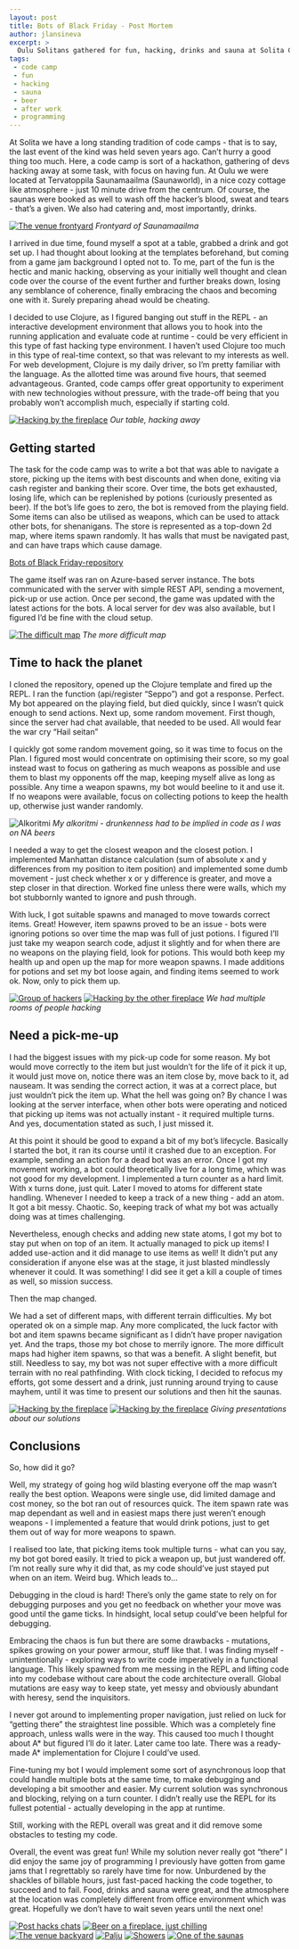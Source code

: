 ```yaml
---
layout: post
title: Bots of Black Friday - Post Mortem
author: jlansineva
excerpt: >
  Oulu Solitans gathered for fun, hacking, drinks and sauna at Solita Code Camp 2023. Code was written, both good and bad. Here's my take. 
tags:
 - code camp
 - fun
 - hacking
 - sauna
 - beer
 - after work
 - programming
---
```


At Solita we have a long standing tradition of code camps - that is to say, the last event of the kind was held seven years ago. Can’t hurry a good thing too much. Here, a code camp is sort of a hackathon, gathering of devs hacking away at some task, with focus on having fun. At Oulu we were located at Tervatoppila Saunamaailma (Saunaworld), in a nice cozy cottage like atmosphere - just 10 minute drive from the centrum. Of course, the saunas were booked as well to wash off the hacker’s blood, sweat and tears - that’s a given. We also had catering and, most importantly, drinks. 

[![The venue frontyard](/img/code-camp-2023-oulu/thumb-frontyard.jpg)](/img/code-camp-2023-oulu/full/frontyard.jpg)
*Frontyard of Saunamaailma*

I arrived in due time, found myself a spot at a table, grabbed a drink and got set up. I had thought about looking at the templates beforehand, but coming from a game jam background I opted not to. To me, part of the fun is the hectic and manic hacking, observing as your initially well thought and clean code over the course of the event further and further breaks down, losing any semblance of coherence, finally embracing the chaos and becoming one with it. Surely preparing ahead would be cheating.

I decided to use Clojure, as I figured banging out stuff in the REPL - an interactive development environment that allows you to hook into the running application and evaluate code at runtime - could be very efficient in this type of fast hacking type environment. I haven’t used Clojure too much in this type of real-time context, so that was relevant to my interests as well. For web development, Clojure is my daily driver, so I’m pretty familiar with the language. As the allotted time was around five hours, that seemed advantageous. Granted, code camps offer great opportunity to experiment with new technologies without pressure, with the trade-off being that you probably won’t accomplish much, especially if starting cold.

[![Hacking by the fireplace](/img/code-camp-2023-oulu/thumb-fireplace-coding.jpg)](/img/code-camp-2023-oulu/full/fireplace-coding.jpg)
*Our table, hacking away*

## Getting started

The task for the code camp was to write a bot that was able to navigate a store, picking up the items with best discounts and when done, exiting via cash register and banking their score. Over time, the bots get exhausted, losing life, which can be replenished by potions (curiously presented as beer). If the bot’s life goes to zero, the bot is removed from the playing field. Some items can also be utilised as weapons, which can be used to attack other bots, for shenanigans. The store is represented as a top-down 2d map, where items spawn randomly. It has walls that must be navigated past, and can have traps which cause damage.

[Bots of Black Friday-repository](https://github.com/janneri/bots-of-black-friday)

The game itself was ran on Azure-based server instance. The bots communicated with the server with simple REST API, sending a movement, pick-up or use action. Once per second, the game was updated with the latest actions for the bots. A local server for dev was also available, but I figured I’d be fine with the cloud setup.

[![The difficult map](/img/code-camp-2023-oulu/thumb-solita-map.png)](/img/code-camp-2023-oulu/full/solita-map.png)
*The more difficult map*

## Time to hack the planet

I cloned the repository, opened up the Clojure template and fired up the REPL. I ran the function (api/register “Seppo”) and got a response. Perfect. My bot appeared on the playing field, but died quickly, since I wasn’t quick enough to send actions. Next up, some random movement. First though, since the server had chat available, that needed to be used. All would fear the war cry “Hail seitan”

I quickly got some random movement going, so it was time to focus on the Plan. I figured most would concentrate on optimising their score, so my goal instead wast to focus on gathering as much weapons as possible and use them to blast my opponents off the map, keeping myself alive as long as possible. Any time a weapon spawns, my bot would beeline to it and use it. If no weapons were available, focus on collecting potions to keep the health up, otherwise just wander randomly.

![Alkoritmi](/img/code-camp-2023-oulu/full/alkoritmi.png)
*My alkoritmi - drunkenness had to be implied in code as I was on NA beers*

I needed a way to get the closest weapon and the closest potion. I implemented Manhattan distance calculation (sum of absolute x and y differences from my position to item position) and implemented some dumb movement - just check whether x or y difference is greater, and move a step closer in that direction. Worked fine unless there were walls, which my bot stubbornly wanted to ignore and push through.

With luck, I got suitable spawns and managed to move towards correct items. Great! However, item spawns proved to be an issue - bots were ignoring potions so over time the map was full of just potions. I figured I’ll just take my weapon search code, adjust it slightly and for when there are no weapons on the playing field, look for potions. This would both keep my health up and open up the map for more weapon spawns. I made additions for potions and set my bot loose again, and finding items seemed to work ok. Now, only to pick them up.

[![Group of hackers](/img/code-camp-2023-oulu/thumb-group-hacking.jpg)](/img/code-camp-2023-oulu/full/group-hacking.jpg)
[![Hacking by the other fireplace](/img/code-camp-2023-oulu/thumb-other-fireplace-coding.jpg)](/img/code-camp-2023-oulu/full/other-fireplace-coding.jpg)
*We had multiple rooms of people hacking*

## Need a pick-me-up

I had the biggest issues with my pick-up code for some reason. My bot would move correctly to the item but just wouldn’t for the life of it pick it up, it would just move on, notice there was an item close by, move back to it, ad nauseam. It was sending the correct action, it was at a correct place, but just wouldn’t pick the item up. What the hell was going on? By chance I was looking at the server interface, when other bots were operating and noticed that picking up items was not actually instant - it required multiple turns. And yes, documentation stated as such, I just missed it.

At this point it should be good to expand a bit of my bot’s lifecycle. Basically I started the bot, it ran its course until it crashed due to an exception. For example, sending an action for a dead bot was an error. Once I got my movement working, a bot could theoretically live for a long time, which was not good for my development. I implemented a turn counter as a hard limit. With x turns done, just quit. Later I moved to atoms for different state handling. Whenever I needed to keep a track of a new thing - add an atom. It got a bit messy. Chaotic. So, keeping track of what my bot was actually doing was at times challenging.

Nevertheless, enough checks and adding new state atoms, I got my bot to stay put when on top of an item. It actually managed to pick up items! I added use-action and it did manage to use items as well! It didn’t put any consideration if anyone else was at the stage, it just blasted mindlessly whenever it could. It was something! I did see it get a kill a couple of times as well, so mission success.

Then the map changed.

We had a set of different maps, with different terrain difficulties. My bot operated ok on a simple map. Any more complicated, the luck factor with bot and item spawns became significant as I didn’t have proper navigation yet. And the traps, those my bot chose to merrily ignore. The more difficult maps had higher item spawns, so that was a benefit. A slight benefit, but still. Needless to say, my bot was not super effective with a more difficult terrain with no real pathfinding. With clock ticking, I decided to refocus my efforts, got some dessert and a drink, just running around trying to cause mayhem, until it was time to present our solutions and then hit the saunas.

[![Hacking by the fireplace](/img/code-camp-2023-oulu/thumb-heavenly-code-presentation.jpg)](/img/code-camp-2023-oulu/full/heavenly-code-presentation.jpg)
[![Hacking by the fireplace](/img/code-camp-2023-oulu/thumb-team-presentation.jpg)](/img/code-camp-2023-oulu/full/team-presentation.jpg)
*Giving presentations about our solutions*

## Conclusions

So, how did it go?

Well, my strategy of going hog wild blasting everyone off the map wasn’t really the best option. Weapons were single use, did limited damage and cost money, so the bot ran out of resources quick. The item spawn rate was map dependant as well and in easiest maps there just weren’t enough weapons - I implemented a feature that would drink potions, just to get them out of way for more weapons to spawn.

I realised too late, that picking items took multiple turns - what can you say, my bot got bored easily. It tried to pick a weapon up, but just wandered off. I’m not really sure why it did that, as my code should’ve just stayed put when on an item. Weird bug. Which leads to…

Debugging in the cloud is hard! There’s only the game state to rely on for debugging purposes and you get no feedback on whether your move was good until the game ticks. In hindsight, local setup could’ve been helpful for debugging.

Embracing the chaos is fun but there are some drawbacks - mutations, spikes growing on your power armour, stuff like that. I was finding myself - unintentionally - exploring ways to write code imperatively in a functional language. This likely spawned from me messing in the REPL and lifting code into my codebase without care about the code architecture overall. Global mutations are easy way to keep state, yet messy and obviously abundant with heresy, send the inquisitors.

I never got around to implementing proper navigation, just relied on luck for “getting there” the straightest line possible. Which was a completely fine approach, unless walls were in the way. This caused too much I thought about A* but figured I’ll do it later. Later came too late. There was a ready-made A* implementation for Clojure I could’ve used.

Fine-tuning my bot I would implement some sort of asynchronous loop that could handle multiple bots at the same time, to make debugging and developing a bit smoother and easier. My current solution was synchronous and blocking, relying on a turn counter. I didn’t really use the REPL for its fullest potential - actually developing in the app at runtime.

Still, working with the REPL overall was great and it did remove some obstacles to testing my code. 

Overall, the event was great fun! While my solution never really got “there” I did enjoy the same joy of programming I previously have gotten from game jams that I regrettably so rarely have time for now. Unburdened by the shackles of billable hours, just fast-paced hacking the code together, to succeed and to fail. Food, drinks and sauna were great, and the atmosphere at the location was completely different from office environment which was great. Hopefully we don’t have to wait seven years until the next one!

[![Post hacks chats](/img/code-camp-2023-oulu/thumb-post-hacking.jpg)](/img/code-camp-2023-oulu/full/post-hacking.jpg)
[![Beer on a fireplace, just chilling](/img/code-camp-2023-oulu/thumb-beer-chilling-by-the-fireplace.jpg)](/img/code-camp-2023-oulu/full/beer-chilling-by-the-fireplace.jpg)
[![The venue backyard](/img/code-camp-2023-oulu/thumb-piha.jpg)](/img/code-camp-2023-oulu/full/piha.jpg)
[![Palju](/img/code-camp-2023-oulu/thumb-palju.jpg)](/img/code-camp-2023-oulu/full/palju.jpg)
[![Showers](/img/code-camp-2023-oulu/thumb-showers.jpg)](/img/code-camp-2023-oulu/full/showers.jpg)
[![One of the saunas](/img/code-camp-2023-oulu/thumb-sauna.jpg)](/img/code-camp-2023-oulu/full/sauna.jpg)

